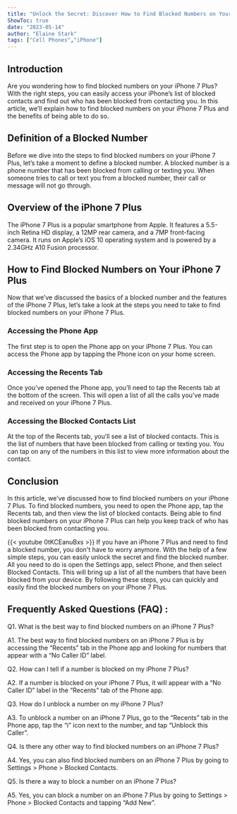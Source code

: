 ```yaml
---
title: "Unlock the Secret: Discover How to Find Blocked Numbers on Your iPhone 7 Plus!"
ShowToc: true 
date: "2023-05-14"
author: "Elaine Stark" 
tags: ["Cell Phones","iPhone"]
---
```

## Introduction

Are you wondering how to find blocked numbers on your iPhone 7 Plus? With the right steps, you can easily access your iPhone’s list of blocked contacts and find out who has been blocked from contacting you. In this article, we’ll explain how to find blocked numbers on your iPhone 7 Plus and the benefits of being able to do so.

## Definition of a Blocked Number

Before we dive into the steps to find blocked numbers on your iPhone 7 Plus, let’s take a moment to define a blocked number. A blocked number is a phone number that has been blocked from calling or texting you. When someone tries to call or text you from a blocked number, their call or message will not go through.

## Overview of the iPhone 7 Plus

The iPhone 7 Plus is a popular smartphone from Apple. It features a 5.5-inch Retina HD display, a 12MP rear camera, and a 7MP front-facing camera. It runs on Apple’s iOS 10 operating system and is powered by a 2.34GHz A10 Fusion processor.

## How to Find Blocked Numbers on Your iPhone 7 Plus

Now that we’ve discussed the basics of a blocked number and the features of the iPhone 7 Plus, let’s take a look at the steps you need to take to find blocked numbers on your iPhone 7 Plus.

### Accessing the Phone App

The first step is to open the Phone app on your iPhone 7 Plus. You can access the Phone app by tapping the Phone icon on your home screen.

### Accessing the Recents Tab

Once you’ve opened the Phone app, you’ll need to tap the Recents tab at the bottom of the screen. This will open a list of all the calls you’ve made and received on your iPhone 7 Plus.

### Accessing the Blocked Contacts List

At the top of the Recents tab, you’ll see a list of blocked contacts. This is the list of numbers that have been blocked from calling or texting you. You can tap on any of the numbers in this list to view more information about the contact.

## Conclusion

In this article, we’ve discussed how to find blocked numbers on your iPhone 7 Plus. To find blocked numbers, you need to open the Phone app, tap the Recents tab, and then view the list of blocked contacts. Being able to find blocked numbers on your iPhone 7 Plus can help you keep track of who has been blocked from contacting you.

{{< youtube 0tKCEanuBxs >}} 
If you have an iPhone 7 Plus and need to find a blocked number, you don't have to worry anymore. With the help of a few simple steps, you can easily unlock the secret and find the blocked number. All you need to do is open the Settings app, select Phone, and then select Blocked Contacts. This will bring up a list of all the numbers that have been blocked from your device. By following these steps, you can quickly and easily find the blocked numbers on your iPhone 7 Plus.

## Frequently Asked Questions (FAQ) :
Q1. What is the best way to find blocked numbers on an iPhone 7 Plus? 

A1. The best way to find blocked numbers on an iPhone 7 Plus is by accessing the “Recents” tab in the Phone app and looking for numbers that appear with a “No Caller ID” label. 

Q2. How can I tell if a number is blocked on my iPhone 7 Plus? 

A2. If a number is blocked on your iPhone 7 Plus, it will appear with a “No Caller ID” label in the “Recents” tab of the Phone app. 

Q3. How do I unblock a number on my iPhone 7 Plus? 

A3. To unblock a number on an iPhone 7 Plus, go to the “Recents” tab in the Phone app, tap the “i” icon next to the number, and tap “Unblock this Caller”. 

Q4. Is there any other way to find blocked numbers on an iPhone 7 Plus? 

A4. Yes, you can also find blocked numbers on an iPhone 7 Plus by going to Settings > Phone > Blocked Contacts. 

Q5. Is there a way to block a number on an iPhone 7 Plus? 

A5. Yes, you can block a number on an iPhone 7 Plus by going to Settings > Phone > Blocked Contacts and tapping “Add New”.


